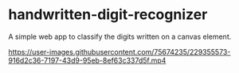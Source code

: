 # handwritten-digit-recognizer
A simple web app to classify the digits written on a canvas element.

https://user-images.githubusercontent.com/75674235/229355573-916d2c36-7197-43d9-95eb-8ef63c337d5f.mp4

